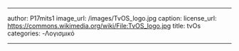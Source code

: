 
---
author: P17mits1
image_url: /images/TvOS_logo.jpg
caption:
license_url: https://commons.wikimedia.org/wiki/File:TvOS_logo.jpg
title: tvOs
categories:	
  -Λογισμικό


---
